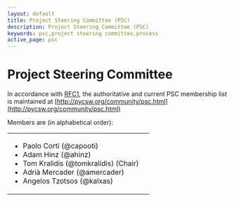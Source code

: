 ```yaml
---
layout: default
title: Project Steering Committee (PSC)
description: Project Steering Committee (PSC)
keywords: psc,project steering committee,process
active_page: psc
---
```


# Project Steering Committee

In accordance with [RFC1](http://pycsw.org/development/rfc/rfc-1.html),
the authoritative and current PSC membership list is maintained at
[http://pycsw.org/community/psc.html](http://pycsw.org/community/psc.html)

Members are (in alphabetical order):

<table>
    <tr>
        <td class="psc">
            <ul>
                <li>Paolo Corti (@capooti)</li>
                <li>Adam Hinz (@ahinz)</li>
                <li>Tom Kralidis (@tomkralidis) (Chair)</li>
                <li>Adri&agrave; Mercader (@amercader)</li>
                <li>Angelos Tzotsos (@kalxas)</li>
            </ul>
        </td>
        <td>
            <script src="https://embed.github.com/view/geojson/geopython/pycsw.org/gh-pages/community/psc.geojson?width=400&height=300"> </script>
        </td>
    </tr>
</table>
